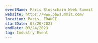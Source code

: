 ```yaml
---
eventName: Paris Blockchain Week Summit
website: https://www.pbwsummit.com/
location: Paris, FRANCE
startDate: 03/20/2023
endDate: 03/24/2023
tag: Industry Event
---
```

